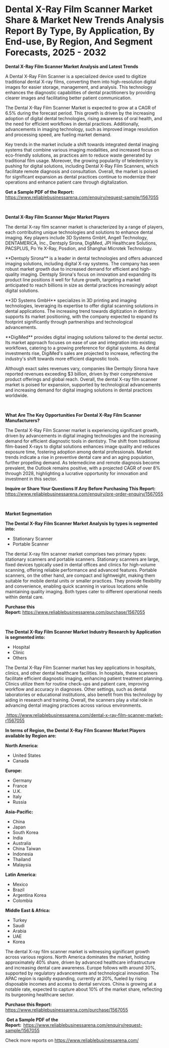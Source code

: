 <p><h1>Dental X-Ray Film Scanner Market Share & Market New Trends Analysis Report By Type, By Application, By End-use, By Region, And Segment Forecasts, 2025 - 2032</h1></p><p><strong>Dental X-Ray Film Scanner Market Analysis and Latest Trends</strong></p>
<p><p>A Dental X-Ray Film Scanner is a specialized device used to digitize traditional dental X-ray films, converting them into high-resolution digital images for easier storage, management, and analysis. This technology enhances the diagnostic capabilities of dental practitioners by providing clearer images and facilitating better patient communication.</p><p>The Dental X-Ray Film Scanner Market is expected to grow at a CAGR of 6.5% during the forecast period. This growth is driven by the increasing adoption of digital dental technologies, rising awareness of oral health, and the need for efficient workflows in dental practices. Additionally, advancements in imaging technology, such as improved image resolution and processing speed, are fueling market demand.</p><p>Key trends in the market include a shift towards integrated dental imaging systems that combine various imaging modalities, and increased focus on eco-friendly solutions, as practices aim to reduce waste generated by traditional film usage. Moreover, the growing popularity of teledentistry is pushing for digital solutions, including Dental X-Ray Film Scanners, which facilitate remote diagnosis and consultation. Overall, the market is poised for significant expansion as dental practices continue to modernize their operations and enhance patient care through digitalization.</p></p>
<p><strong>Get a Sample PDF of the Report:&nbsp;</strong> <a href="https://www.reliablebusinessarena.com/enquiry/request-sample/1567055?utm_campaign=3289&utm_medium=2&utm_source=Github&utm_content=ia&utm_term=22032025&utm_id=dental-x-ray-film-scanner">https://www.reliablebusinessarena.com/enquiry/request-sample/1567055</a></p>
<p>&nbsp;</p>
<p><strong>Dental X-Ray Film Scanner Major Market Players</strong></p>
<p><p>The dental X-ray film scanner market is characterized by a range of players, each contributing unique technologies and solutions to enhance dental imaging. Key players include 3D Systems GmbH, Angell Technology, DENTAMERICA, Inc., Dentsply Sirona, DigiMed, JPI Healthcare Solutions, PACSPLUS, Po Ye X-Ray, Posdion, and Shanghai Microtek Technology.</p><p>**Dentsply Sirona** is a leader in dental technologies and offers advanced imaging solutions, including digital X-ray systems. The company has seen robust market growth due to increased demand for efficient and high-quality imaging. Dentsply Sirona's focus on innovation and expanding its product line positions it well for future growth, targeting a market anticipated to reach billions in size as dental practices increasingly adopt digital solutions.</p><p>**3D Systems GmbH** specializes in 3D printing and imaging technologies, leveraging its expertise to offer digital scanning solutions in dental applications. The increasing trend towards digitization in dentistry supports its market positioning, with the company expected to expand its footprint significantly through partnerships and technological advancements.</p><p>**DigiMed** provides digital imaging solutions tailored to the dental sector. Its market approach focuses on ease of use and integration into existing workflows, catering to a growing preference for digital systems. As dental investments rise, DigiMed's sales are projected to increase, reflecting the industry's shift towards more efficient diagnostic tools.</p><p>Although exact sales revenues vary, companies like Dentsply Sirona have reported revenues exceeding $3 billion, driven by their comprehensive product offerings and global reach. Overall, the dental X-ray film scanner market is poised for expansion, supported by technological advancements and increasing demand for digital imaging solutions in dental practices worldwide.</p></p>
<p>&nbsp;</p>
<p><strong>What Are The Key Opportunities For Dental X-Ray Film Scanner Manufacturers?</strong></p>
<p><p>The Dental X-Ray Film Scanner market is experiencing significant growth, driven by advancements in digital imaging technologies and the increasing demand for efficient diagnostic tools in dentistry. The shift from traditional film-based X-rays to digital solutions enhances image quality and reduces exposure time, fostering adoption among dental professionals. Market trends indicate a rise in preventive dental care and an aging population, further propelling demand. As telemedicine and remote diagnosis become prevalent, the Outlook remains positive, with a projected CAGR of over 8% through 2028, highlighting a lucrative opportunity for innovation and investment in this sector.</p></p>
<p><strong>Inquire or Share Your Questions If Any Before Purchasing This Report:</strong> <a href="https://www.reliablebusinessarena.com/enquiry/pre-order-enquiry/1567055?utm_campaign=3289&utm_medium=2&utm_source=Github&utm_content=ia&utm_term=22032025&utm_id=dental-x-ray-film-scanner">https://www.reliablebusinessarena.com/enquiry/pre-order-enquiry/1567055</a></p>
<p>&nbsp;</p>
<p><strong>Market Segmentation</strong></p>
<p><strong>The Dental X-Ray Film Scanner Market Analysis by types is segmented into:</strong></p>
<p><ul><li>Stationary Scanner</li><li>Portable Scanner</li></ul></p>
<p><p>The dental X-ray film scanner market comprises two primary types: stationary scanners and portable scanners. Stationary scanners are large, fixed devices typically used in dental offices and clinics for high-volume scanning, offering reliable performance and advanced features. Portable scanners, on the other hand, are compact and lightweight, making them suitable for mobile dental units or smaller practices. They provide flexibility and convenience, enabling quick scanning in various locations while maintaining quality imaging. Both types cater to different operational needs within dental care.</p></p>
<p><strong>Purchase this Report:&nbsp;</strong><a href="https://www.reliablebusinessarena.com/purchase/1567055?utm_campaign=3289&utm_medium=2&utm_source=Github&utm_content=ia&utm_term=22032025&utm_id=dental-x-ray-film-scanner">https://www.reliablebusinessarena.com/purchase/1567055</a></p>
<p>&nbsp;</p>
<p><strong>The Dental X-Ray Film Scanner Market Industry Research by Application is segmented into:</strong></p>
<p><ul><li>Hospital</li><li>Clinic</li><li>Others</li></ul></p>
<p><p>The Dental X-Ray Film Scanner market has key applications in hospitals, clinics, and other dental healthcare facilities. In hospitals, these scanners facilitate efficient diagnostic imaging, enhancing patient treatment planning. Clinics utilize them for routine check-ups and patient care, improving workflow and accuracy in diagnoses. Other settings, such as dental laboratories or educational institutions, also benefit from this technology by aiding in research and training. Overall, the scanners play a vital role in advancing dental imaging practices across various environments.</p></p>
<p><a href="https://www.reliablebusinessarena.com/dental-x-ray-film-scanner-market-r1567055?utm_campaign=3289&utm_medium=2&utm_source=Github&utm_content=ia&utm_term=22032025&utm_id=dental-x-ray-film-scanner">&nbsp;https://www.reliablebusinessarena.com/dental-x-ray-film-scanner-market-r1567055</a></p>
<p><strong>In terms of Region, the Dental X-Ray Film Scanner Market Players available by Region are:</strong></p>
<p>
    <p> <strong> North America: </strong>
        <ul>
            <li>United States</li>
            <li>Canada</li>
        </ul>
        </p> 
    <p> <strong> Europe: </strong>
        <ul>
            <li>Germany</li>
            <li>France</li>
            <li>U.K.</li>
            <li>Italy</li>
            <li>Russia</li>
        </ul>
        </p> 
    <p> <strong> Asia-Pacific: </strong>
        <ul>
            <li>China</li>
            <li>Japan</li>
            <li>South Korea</li>
            <li>India</li>
            <li>Australia</li>
            <li>China Taiwan</li>
            <li>Indonesia</li>
            <li>Thailand</li>
            <li>Malaysia</li>
        </ul>
        </p> 
    <p> <strong> Latin America: </strong>
        <ul>
            <li>Mexico</li>
            <li>Brazil</li>
            <li>Argentina Korea</li>
            <li>Colombia</li>
        </ul>
        </p> 
    <p> <strong> Middle East & Africa: </strong>
        <ul>
            <li>Turkey</li>
            <li>Saudi</li>
            <li>Arabia</li>
            <li>UAE</li>
            <li>Korea</li>
        </ul>
    </p>
    </p>
<p><p>The dental X-ray film scanner market is witnessing significant growth across various regions. North America dominates the market, holding approximately 40% share, driven by advanced healthcare infrastructure and increasing dental care awareness. Europe follows with around 30%, supported by regulatory advancements and technological innovation. The APAC region is rapidly expanding, currently at 20%, fueled by rising disposable incomes and access to dental services. China is growing at a notable rate, expected to capture about 10% of the market share, reflecting its burgeoning healthcare sector.</p></p>
<p><strong>Purchase this Report: </strong><a href="https://www.reliablebusinessarena.com/purchase/1567055?utm_campaign=3289&utm_medium=2&utm_source=Github&utm_content=ia&utm_term=22032025&utm_id=dental-x-ray-film-scanner">https://www.reliablebusinessarena.com/purchase/1567055</a></p>
<p>&nbsp;<strong>Get a Sample PDF of the Report:&nbsp;&nbsp;</strong><a href="https://www.reliablebusinessarena.com/enquiry/request-sample/1567055?utm_campaign=3289&utm_medium=2&utm_source=Github&utm_content=ia&utm_term=22032025&utm_id=dental-x-ray-film-scanner">https://www.reliablebusinessarena.com/enquiry/request-sample/1567055</a></p>
<p><strong></strong></p>
<p>Check more reports on <a href="https://www.reliablebusinessarena.com/?utm_campaign=3289&utm_medium=2&utm_source=Github&utm_content=ia&utm_term=22032025&utm_id=dental-x-ray-film-scanner">https://www.reliablebusinessarena.com/</a></p>